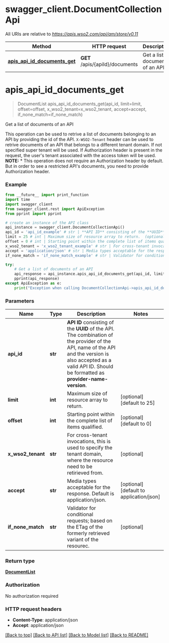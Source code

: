 # swagger_client.DocumentCollectionApi

All URIs are relative to *https://apis.wso2.com/api/am/store/v0.11*

Method | HTTP request | Description
------------- | ------------- | -------------
[**apis_api_id_documents_get**](DocumentCollectionApi.md#apis_api_id_documents_get) | **GET** /apis/{apiId}/documents | Get a list of documents of an API 


# **apis_api_id_documents_get**
> DocumentList apis_api_id_documents_get(api_id, limit=limit, offset=offset, x_wso2_tenant=x_wso2_tenant, accept=accept, if_none_match=if_none_match)

Get a list of documents of an API 

This operation can be used to retrive a list of documents belonging to an API by providing the id of the API.  `X-WSO2-Tenant` header can be used to retrive documents of an API that belongs to a different tenant domain. If not specified super tenant will be used. If Authorization header is present in the request, the user's tenant associated with the access token will be used.  **NOTE:** * This operation does not require an Authorization header by default. But in order to see a restricted API's documents, you need to provide Authorization header. 

### Example 
```python
from __future__ import print_function
import time
import swagger_client
from swagger_client.rest import ApiException
from pprint import pprint

# create an instance of the API class
api_instance = swagger_client.DocumentCollectionApi()
api_id = 'api_id_example' # str | **API ID** consisting of the **UUID** of the API. The combination of the provider of the API, name of the API and the version is also accepted as a valid API ID. Should be formatted as **provider-name-version**. 
limit = 25 # int | Maximum size of resource array to return.  (optional) (default to 25)
offset = 0 # int | Starting point within the complete list of items qualified.  (optional) (default to 0)
x_wso2_tenant = 'x_wso2_tenant_example' # str | For cross-tenant invocations, this is used to specify the tenant domain, where the resource need to be   retirieved from.  (optional)
accept = 'application/json' # str | Media types acceptable for the response. Default is application/json.  (optional) (default to application/json)
if_none_match = 'if_none_match_example' # str | Validator for conditional requests; based on the ETag of the formerly retrieved variant of the resourec.  (optional)

try: 
    # Get a list of documents of an API 
    api_response = api_instance.apis_api_id_documents_get(api_id, limit=limit, offset=offset, x_wso2_tenant=x_wso2_tenant, accept=accept, if_none_match=if_none_match)
    pprint(api_response)
except ApiException as e:
    print("Exception when calling DocumentCollectionApi->apis_api_id_documents_get: %s\n" % e)
```

### Parameters

Name | Type | Description  | Notes
------------- | ------------- | ------------- | -------------
 **api_id** | **str**| **API ID** consisting of the **UUID** of the API. The combination of the provider of the API, name of the API and the version is also accepted as a valid API ID. Should be formatted as **provider-name-version**.  | 
 **limit** | **int**| Maximum size of resource array to return.  | [optional] [default to 25]
 **offset** | **int**| Starting point within the complete list of items qualified.  | [optional] [default to 0]
 **x_wso2_tenant** | **str**| For cross-tenant invocations, this is used to specify the tenant domain, where the resource need to be   retirieved from.  | [optional] 
 **accept** | **str**| Media types acceptable for the response. Default is application/json.  | [optional] [default to application/json]
 **if_none_match** | **str**| Validator for conditional requests; based on the ETag of the formerly retrieved variant of the resourec.  | [optional] 

### Return type

[**DocumentList**](DocumentList.md)

### Authorization

No authorization required

### HTTP request headers

 - **Content-Type**: application/json
 - **Accept**: application/json

[[Back to top]](#) [[Back to API list]](../README.md#documentation-for-api-endpoints) [[Back to Model list]](../README.md#documentation-for-models) [[Back to README]](../README.md)

